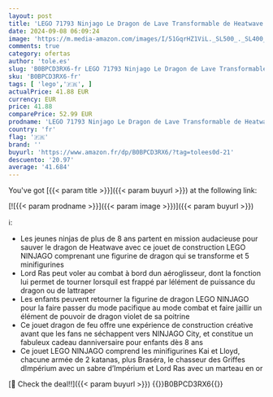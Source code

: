 ```yaml
---
layout: post
title: 'LEGO 71793 Ninjago Le Dragon de Lave Transformable de Heatwave  Jouet de Construction Ninja avec Figurine de Créature Mythique  Plus Minifigurines Kai et Lloyd  Idée Cadeau'
date: 2024-09-08 06:09:24
image: 'https://m.media-amazon.com/images/I/51GqrHZ1ViL._SL500_._SL400_.jpg'
comments: true
category: ofertas
author: 'tole.es'
slug: 'B0BPCD3RX6-fr LEGO 71793 Ninjago Le Dragon de Lave Transformable de...'
sku: 'B0BPCD3RX6-fr'
tags: [ 'lego','🇫🇷', ]
actualPrice: 41.88 EUR
currency: EUR
price: 41.88
comparePrice: 52.99 EUR
prodname: 'LEGO 71793 Ninjago Le Dragon de Lave Transformable de Heatwave  Jouet de Construction Ninja avec Figurine de Créature Mythique  Plus Minifigurines Kai et Lloyd  Idée Cadeau'
country: 'fr'
flag: '🇫🇷'
brand: ''
buyurl: 'https://www.amazon.fr/dp/B0BPCD3RX6/?tag=tolees0d-21'
descuento: '20.97'
average: '41.684'
---
```


You've got [{{< param title >}}]({{< param buyurl >}}) at the following link:

[![{{< param prodname >}}]({{< param image >}})]({{< param buyurl >}})

ℹ️:

- Les jeunes ninjas de plus de 8 ans partent en mission audacieuse pour sauver le dragon de Heatwave avec ce jouet de construction LEGO NINJAGO comprenant une figurine de dragon qui se transforme et 5 minifigurines
- Lord Ras peut voler au combat à bord dun aéroglisseur, dont la fonction lui permet de tourner lorsquil est frappé par lélément de puissance du dragon ou de lattraper
- Les enfants peuvent retourner la figurine de dragon LEGO NINJAGO pour la faire passer du mode pacifique au mode combat et faire jaillir un élément de pouvoir de dragon violet de sa poitrine
- Ce jouet dragon de feu offre une expérience de construction créative avant que les fans ne séchappent vers NINJAGO City, et constitue un fabuleux cadeau danniversaire pour enfants dès 8 ans
- Ce jouet LEGO NINJAGO comprend les minifigurines Kai et Lloyd, chacune armée de 2 katanas, plus Braséra, le chasseur des Griffes dImpérium avec un sabre d’Impérium et Lord Ras avec un marteau en or

[🛒 Check the deal!!]({{< param buyurl >}})
{{<world>}}B0BPCD3RX6{{</world>}}

